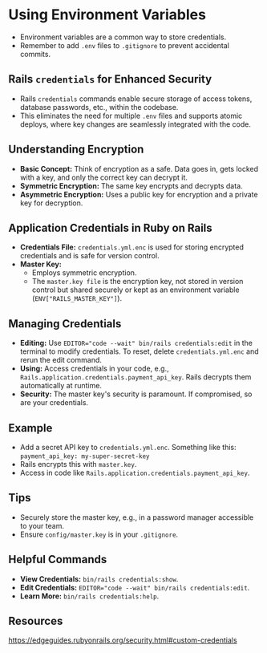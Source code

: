 # Using Environment Variables

- Environment variables are a common way to store credentials.
- Remember to add `.env` files to `.gitignore` to prevent accidental commits.

## Rails `credentials` for Enhanced Security

- Rails `credentials` commands enable secure storage of access tokens, database passwords, etc., within the codebase.
- This eliminates the need for multiple `.env` files and supports atomic deploys, where key changes are seamlessly integrated with the code.

## Understanding Encryption

- **Basic Concept:** Think of encryption as a safe. Data goes in, gets locked with a key, and only the correct key can decrypt it.
- **Symmetric Encryption:** The same key encrypts and decrypts data.
- **Asymmetric Encryption:** Uses a public key for encryption and a private key for decryption.

## Application Credentials in Ruby on Rails

- **Credentials File:** `credentials.yml.enc` is used for storing encrypted credentials and is safe for version control.
- **Master Key:**
  - Employs symmetric encryption.
  - The `master.key file` is the encryption key, not stored in version control but shared securely or kept as an environment variable (`ENV["RAILS_MASTER_KEY"]`).

## Managing Credentials
- **Editing:** Use `EDITOR="code --wait" bin/rails credentials:edit` in the terminal to modify credentials. To reset, delete `credentials.yml.enc` and rerun the edit command.
- **Using:** Access credentials in your code, e.g., `Rails.application.credentials.payment_api_key`. Rails decrypts them automatically at runtime.
- **Security:** The master key's security is paramount. If compromised, so are your credentials.

## Example

- Add a secret API key to `credentials.yml.enc`. Something like this:
`payment_api_key: my-super-secret-key`
- Rails encrypts this with `master.key`.
- Access in code like `Rails.application.credentials.payment_api_key`.

## Tips

- Securely store the master key, e.g., in a password manager accessible to your team.
- Ensure `config/master.key` is in your `.gitignore`.

## Helpful Commands

- **View Credentials:** `bin/rails credentials:show`.
- **Edit Credentials:** `EDITOR="code --wait" bin/rails credentials:edit`.
- **Learn More:** `bin/rails credentials:help`.

## Resources
https://edgeguides.rubyonrails.org/security.html#custom-credentials

